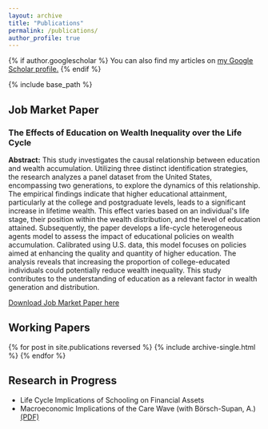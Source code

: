```yaml
---
layout: archive
title: "Publications"
permalink: /publications/
author_profile: true
---
```


{% if author.googlescholar %}
  You can also find my articles on <u><a href="{{author.googlescholar}}">my Google Scholar profile</a>.</u>
{% endif %}

{% include base_path %}

## Job Market Paper

### The Effects of Education on Wealth Inequality over the Life Cycle

**Abstract:** This study investigates the causal relationship between education and wealth accumulation. Utilizing three distinct identification strategies, the research analyzes a panel dataset from the United States, encompassing two generations, to explore the dynamics of this relationship. The empirical findings indicate that higher educational attainment, particularly at the college and postgraduate levels, leads to a significant increase in lifetime wealth. This effect varies based on an individual's life stage, their position within the wealth distribution, and the level of education attained. Subsequently, the paper develops a life-cycle heterogeneous agents model to assess the impact of educational policies on wealth accumulation. Calibrated using U.S. data, this model focuses on policies aimed at enhancing the quality and quantity of higher education. The analysis reveals that increasing the proportion of college-educated individuals could potentially reduce wealth inequality. This study contributes to the understanding of education as a relevant factor in wealth generation and distribution.

[Download Job Market Paper here](https://fernandoloaizae.github.io/files/Loaiza_JMP23.pdf)


## Working Papers

{% for post in site.publications reversed %}
  {% include archive-single.html %}
{% endfor %}

## Research in Progress

* Life Cycle Implications of Schooling on Financial Assets
* Macroeconomic Implications of the Care Wave (with Börsch-Supan, A.) [(PDF)](https://fernandoloaizae.github.io/files/WP6_Deliverable.pdf)

